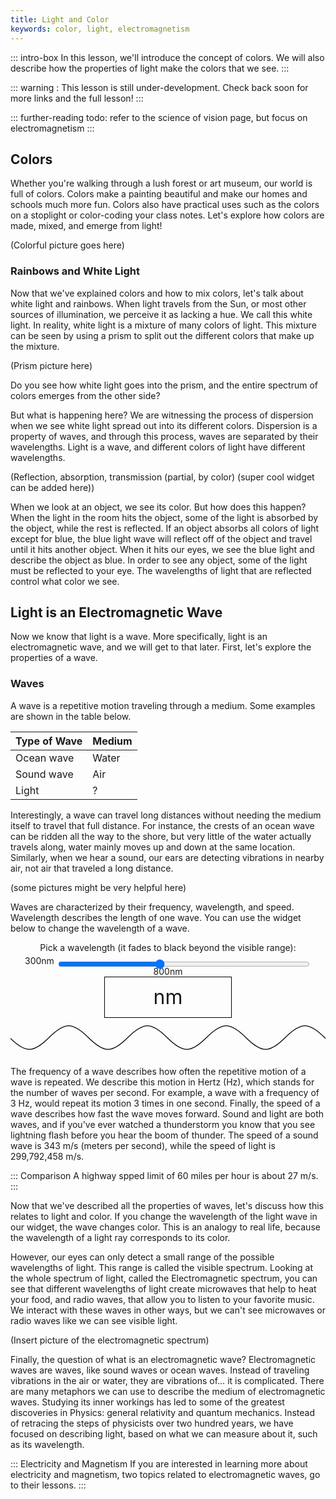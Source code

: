 ```yaml
---
title: Light and Color
keywords: color, light, electromagnetism
---
```


::: intro-box
In this lesson, we'll introduce the concept of colors. We will also describe how the properties of light make the colors that we see.
:::

::: warning :
This lesson is still under-development. Check back soon for more links and the full lesson!
:::

::: further-reading
todo: refer to the science of vision page, but focus on electromagnetism
:::


## Colors
Whether you're walking through a lush forest or art museum, our world is full of colors. Colors make a painting beautiful and make our homes and schools much more fun. Colors also have practical uses such as the colors on a stoplight or color-coding your class notes. Let's explore how colors are made, mixed, and emerge from light!

(Colorful picture goes here)

### Rainbows and White Light
Now that we've explained colors and how to mix colors, let's talk about white light and rainbows. When light travels from the Sun, or most other sources of illumination, we perceive it as lacking a hue. We call this white light. In reality, white light is a mixture of many colors of light. This mixture can be seen by using a prism to split out the different colors that make up the mixture.

(Prism picture here)

Do you see how white light goes into the prism, and the entire spectrum of colors emerges from the other side?

But what is happening here? We are witnessing the process of dispersion when we see white light spread out into its different colors. Dispersion is a property of waves, and through this process, waves are separated by their wavelengths.  Light is a wave, and different colors of light have different wavelengths. 


(Reflection, absorption, transmission (partial, by color) (super cool widget can be added here))

When we look at an object, we see its color. But how does this happen? When the light in the room hits the object, some of the light is absorbed by the object, while the rest is reflected. If an object absorbs all colors of light except for blue, the blue light wave will reflect off of the object and travel until it hits another object. When it hits our eyes, we see the blue light and describe the object as blue. In order to see any object, some of the light must be reflected to your eye. The wavelengths of light that are reflected control what color we see.

## Light is an Electromagnetic Wave

Now we know that light is a wave. More specifically, light is an electromagnetic wave, and we will get to that later. First, let's explore the properties of a wave.

### Waves

A wave is a repetitive motion traveling through a medium. Some examples are shown in the table below.

|**Type of Wave**  |**Medium**
|---		|---		
|Ocean wave     |Water	 
|Sound wave   	|Air  	
|Light   	|?

Interestingly, a wave can travel long distances without needing the medium itself to travel that full distance. For instance, the crests of an ocean wave can be ridden all the way to the shore, but very little of the water actually travels along, water mainly moves up and down at the same location. Similarly, when we hear a sound, our ears are detecting vibrations in nearby air, not air that traveled a long distance. 

(some pictures might be very helpful here)
 	  
Waves are characterized by their frequency, wavelength, and speed. 
Wavelength describes the length of one wave. 
You can use the widget below to change the wavelength of a wave.

<style>
#wavewidget {
  text-align: center;
}
#wavewidget .vis {
  width: 40%;
  font-size: 2rem;
  height: 4rem;
  line-height: 4rem;
  border: solid 1px;
  border-color: black;
  display: block;
  margin: auto;
  text-shadow:
    -1px -1px 0 white,
    1px -1px 0  white,
    -1px 1px 0  white,
    1px 1px 0   white;
}
</style>
<div id="wavewidget">
<div>Pick a wavelength (it fades to black beyond the visible range):</div>
<div>300nm <input style="width:80%;top:0.5rem;position:relative;" type="range" min="300" max="800" value="500" id="waveSlider"> 800nm</div>
<div><span class="vis"><span id="waveView"></span>nm</span></div>
<svg id="tagsvgwave" width="800" height="100" viewBox="0 0 800 100"> <defs> <path id="svgwave" fill=none stroke=black stroke-width="2" d="M0 50 C 40 90, 60 90, 100 50 C 140 10, 160 10, 200 50 C 240 90, 260 90, 300 50 C 340 10, 360 10, 400 50 C 440 90, 460 90, 500 50 C 540 10, 560 10, 600 50 C 640 90, 660 90, 700 50 C 740 10, 760 10, 800 50 C 840 90, 860 90, 900 50 C 940 10, 960 10, 1000 50 C 1040 90, 1060 90, 1100 50 C 1140 10, 1160 10, 1200 50 C 1240 90, 1260 90, 1300 50 C 1340 10, 1360 10, 1400 50 C 1440 90, 1460 90, 1500 50 C 1540 10, 1560 10, 1600 50 C 1640 90, 1660 90, 1700 50 C 1740 10, 1760 10, 1800 50 C 1840 90, 1860 90, 1900 50 C 1940 10, 1960 10, 2000 50 C 2040 90, 2060 90, 2100 50 C 2140 10, 2160 10, 2200 50 C 2240 90, 2260 90, 2300 50 C 2340 10, 2360 10, 2400 50 C 2440 90, 2460 90, 2500 50 C 2540 10, 2560 10, 2600 50 C 2640 90, 2660 90, 2700 50 C 2740 10, 2760 10, 2800 50 C 2840 90, 2860 90, 2900 50 C 2940 10, 2960 10, 3000 50 C 3040 90, 3060 90, 3100 50 C 3140 10, 3160 10, 3200 50 C 3240 90, 3260 90, 3300 50 C 3340 10, 3360 10, 3400 50 C 3440 90, 3460 90, 3500 50 C 3540 10, 3560 10, 3600 50 C 3640 90, 3660 90, 3700 50 C 3740 10, 3760 10, 3800 50 C 3840 90, 3860 90, 3900 50 C 3940 10, 3960 10, 4000 50 C 4040 90, 4060 90, 4100 50 C 4140 10, 4160 10, 4200 50 C 4240 90, 4260 90, 4300 50 C 4340 10, 4360 10, 4400 50 C 4440 90, 4460 90, 4500 50 C 4540 10, 4560 10, 4600 50 C 4640 90, 4660 90, 4700 50 C 4740 10, 4760 10, 4800 50 C 4840 90, 4860 90, 4900 50 C 4940 10, 4960 10, 5000 50 C 5040 90, 5060 90, 5100 50" /> </defs> <use xlink:href="#svgwave" x="0" y="0"> <animate attributeName="x" from="0" to="-200" dur="3s" repeatCount="indefinite"/> </use> </svg>
<script>
var waveSlider = document.getElementById('waveSlider');
var waveView = document.getElementById('waveView');
var waveSVG = document.querySelector("#svgwave");
var waveSVGtag = document.querySelector("#tagsvgwave");
var waveAnim = document.querySelector("#wavewidget animate");
var waveVis = document.querySelector("#wavewidget .vis");
// From Spectra Lab Report
function waveLengthToRGB(Wavelength){
    var Gamma = 0.80;
    var IntensityMax = 255;
    var factor;
    var Red,Green,Blue;
    if((Wavelength >= 380) && (Wavelength<440)){
        Red = -(Wavelength - 440) / (440 - 380);
        Green = 0.0;
        Blue = 1.0;
    }else if((Wavelength >= 440) && (Wavelength<490)){
        Red = 0.0;
        Green = (Wavelength - 440) / (490 - 440);
        Blue = 1.0;
    }else if((Wavelength >= 490) && (Wavelength<510)){
        Red = 0.0;
        Green = 1.0;
        Blue = -(Wavelength - 510) / (510 - 490);
    }else if((Wavelength >= 510) && (Wavelength<580)){
        Red = (Wavelength - 510) / (580 - 510);
        Green = 1.0;
        Blue = 0.0;
    }else if((Wavelength >= 580) && (Wavelength<645)){
        Red = 1.0;
        Green = -(Wavelength - 645) / (645 - 580);
        Blue = 0.0;
    }else if((Wavelength >= 645) && (Wavelength<781)){
        Red = 1.0;
        Green = 0.0;
        Blue = 0.0;
    }else{
        Red = 0.0;
        Green = 0.0;
        Blue = 0.0;
    };
    // Let the intensity fall off near the vision limits
    if((Wavelength >= 380) && (Wavelength<420)){
        factor = 0.3 + 0.7*(Wavelength - 380) / (420 - 380);
    }else if((Wavelength >= 420) && (Wavelength<701)){
        factor = 1.0;
    }else if((Wavelength >= 701) && (Wavelength<781)){
        factor = 0.3 + 0.7*(780 - Wavelength) / (780 - 700);
    }else{
        factor = 0.0;
    };
    // Don't want 0^x = 1 for x <> 0
    var r = Red==0.0 ? 0 : Math.round(IntensityMax * Math.pow(Red * factor, Gamma));
    var g = Green==0.0 ? 0 : Math.round(IntensityMax * Math.pow(Green * factor, Gamma));
    var b = Blue==0.0 ? 0 : Math.round(IntensityMax * Math.pow(Blue * factor, Gamma));
    return [r,g,b];
}
function waveUpdate() {
  var t = waveSlider.value;
  waveView.innerHTML = t;
  var s = t/800;
  waveSVG.style.transform = `scale(${s},1)`;
  // XXX an attempt to make it work in Safari, otherwise not needed
  waveSVGtag.style.display='inline-block';
  console.log(waveSVGtag.offsetHeight); // no need to store this anywhere, the reference is enough
  waveSVGtag.style.display=''; 
  // XXX end workaround
  waveAnim.setAttribute("to", `${-200*s}`);
  waveAnim.setAttribute("dur",`${3*s}s`);
  var rgb = waveLengthToRGB(t);
  waveVis.style["background-color"]=`rgb(${rgb[0]},${rgb[1]},${rgb[2]})`;
}
waveSlider.oninput = waveUpdate;
var totalsamples = 400;
waveUpdate();
</script>

</div>

The frequency of a wave describes how often the repetitive motion of a wave is repeated. 
We describe this motion in Hertz (Hz), which stands for the number of waves per second. 
For example, a wave with a frequency of 3 Hz, 
would repeat its motion 3 times in one second.
Finally, the speed of a wave describes how fast the wave moves forward.
Sound and light are both waves,
and if you've ever watched a thunderstorm you know that you see lightning flash before you hear the boom of thunder.
The speed of a sound wave is 343 m/s (meters per second),
while the speed of light is 299,792,458 m/s. 

::: Comparison
A highway spped limit of 60 miles per hour is about 27 m/s.
::: 

Now that we've described all the properties of waves, let's discuss how this relates to light and color.
If you change the wavelength of the light wave in our widget, the wave changes color. This is an analogy to real life,
because the wavelength of a light ray corresponds to its color. 

However, our eyes can only detect a small range of the possible wavelengths of light. 
This range is called the visible spectrum.
Looking at the whole spectrum of light, called the Electromagnetic spectrum, 
you can see that different wavelengths of light create microwaves that help to heat your food, and radio waves, that allow you to listen to your favorite music.
We interact with these waves in other ways, 
but we can't see microwaves or radio waves like we can see visible light. 

(Insert picture of the electromagnetic spectrum)

Finally, the question of what is an electromagnetic wave? 
Electromagnetic waves are waves, like sound waves or ocean waves. 
Instead of traveling vibrations in the air or water, they are vibrations of… it is complicated.
There are many metaphors we can use to describe the medium of electromagnetic waves.
Studying its inner workings has led to some of the greatest discoveries in Physics: general relativity and quantum mechanics.
Instead of retracing the steps of physicists over two hundred years,
we have focused on describing light, based on what we can measure about it, such as its wavelength. 

::: Electricity and Magnetism
If you are interested in learning more about electricity and magnetism, two topics related to electromagnetic waves, go to their lessons.
:::
